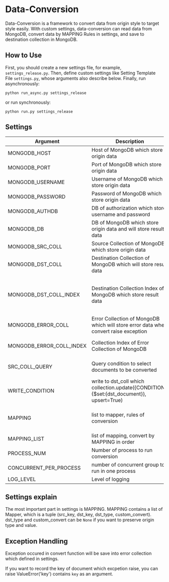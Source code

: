 # Data-Conversion

Data-Conversion is a framework to convert data from origin style to target style easily.
With custom settings, data-conversion can read data from MongoDB, convert
data by MAPPING Rules in settings, and save to destination collection in MongoDB.

## How to Use

First, you should create a new settings file, for example, `settings_release.py`.
Then, define custom settings like Setting Template File `settings.py`, whose arguments also describe below.
Finally, run asynchronously:

```
python run_async.py settings_release
```
or run synchronously:

```
python run.py settings_release
```


## Settings

| Argument                 | Description                                                                                | Value Example                                                                            |
|--------------------------|--------------------------------------------------------------------------------------------|------------------------------------------------------------------------------------------|
| MONGODB_HOST             | Host of MongoDB which store origin data                                                    | '127.0.0.1'                                                                              |
| MONGODB_PORT             | Port of MongoDB which store origin data                                                    | 27017                                                                                    |
| MONGODB_USERNAME         | Username of MongoDB which store origin data                                                | None / 'admin'                                                                           |
| MONGODB_PASSWORD         | Password of MongoDB which store origin data                                                | None / '123456'                                                                          |
| MONGODB_AUTHDB           | DB of authorization which store username and password                                      | 'admin'                                                                                  |
| MONGODB_DB               | DB of MongoDB which store origin data and will store result data                           | 'data'                                                                                   |
| MONGODB_SRC_COLL         | Source Collection of MongoDB which store origin data                                       | 'src_coll'                                                                               |
| MONGODB_DST_COLL         | Destination Collection of MongoDB which will store result data                             | 'dst_coll'                                                                               |
| MONGODB_DST_COLL_INDEX   | Destination Collection Index of MongoDB which store result data                            | [([('url', pymongo.ASCENDING)], {'unique':True}), ([('domain', pymongo.ASCENDING)], {})] |
| MONGODB_ERROR_COLL       | Error Collection of MongoDB which will store error data when convert raise exception       | 'error_coll'                                                                             |
| MONGODB_ERROR_COLL_INDEX | Collection Index of Error Collection of MongoDB                                            | [([('url', pymongo.ASCENDING)], {'unique': True})]                                       |
| SRC_COLL_QUERY           | Query condition to select documents to be converted                                        | { 'filter': {}, 'projection': None, 'start': 0, 'limit': 1000 }                          |
| WRITE_CONDITION          | write to dst_coll which collection.update({CONDITION}, {$set:{dst_document}}, upsert=True) | ['url']                                                                                  |
| MAPPING                  | list to mapper, rules of conversion                                                        | [Mapper('url', 'url', str, None)] // src_key, dst_key, dst_type, custom_convert_function |
| MAPPING_LIST             | list of mapping, convert by MAPPING in order                                               | [MAPPING1, MAPPING2]                                                                     |
| PROCESS_NUM              | Number of process to run conversion                                                        | 1                                                                                        |
| CONCURRENT_PER_PROCESS   | number of concurrent group to run in one process                                           | 100                                                                                      |
| LOG_LEVEL                | Level of logging                                                                           | logging.INFO                                                                             |

## Settings explain
The most important part in settings is MAPPING. MAPPING contains a list of Mapper,
which is a tuple (src_key, dst_key, dst_type, custom_convert).
dst_type and custom_convert can be `None` if you want to preserve origin type and value.


## Exception Handling
Exception occured in convert function will be save into error collection which
defined in settings.

If you want to record the key of document which excpetion raise, you can
raise ValueError('key') contains `key` as an argument. 
